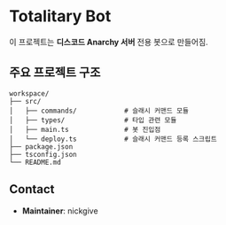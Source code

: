 # Totalitary Bot

이 프로젝트는 **디스코드 Anarchy 서버** 전용 봇으로 만들어짐.

## 주요 프로젝트 구조

```
workspace/
├── src/
│   ├── commands/            # 슬래시 커맨드 모듈
│   ├── types/               # 타입 관련 모듈
│   ├── main.ts              # 봇 진입점
│   └── deploy.ts            # 슬래시 커맨드 등록 스크립트
├── package.json
├── tsconfig.json
└── README.md
```

## Contact

- **Maintainer**: nickgive